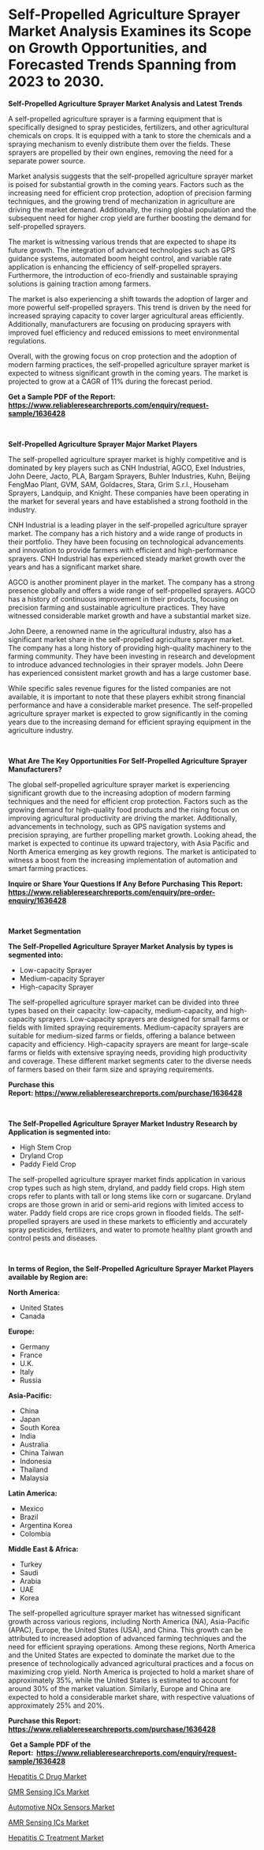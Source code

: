 <p><h1>Self-Propelled Agriculture Sprayer Market Analysis Examines its Scope on Growth Opportunities, and Forecasted Trends Spanning from 2023 to 2030.</h1></p><p><strong>Self-Propelled Agriculture Sprayer Market Analysis and Latest Trends</strong></p>
<p><p>A self-propelled agriculture sprayer is a farming equipment that is specifically designed to spray pesticides, fertilizers, and other agricultural chemicals on crops. It is equipped with a tank to store the chemicals and a spraying mechanism to evenly distribute them over the fields. These sprayers are propelled by their own engines, removing the need for a separate power source.</p><p>Market analysis suggests that the self-propelled agriculture sprayer market is poised for substantial growth in the coming years. Factors such as the increasing need for efficient crop protection, adoption of precision farming techniques, and the growing trend of mechanization in agriculture are driving the market demand. Additionally, the rising global population and the subsequent need for higher crop yield are further boosting the demand for self-propelled sprayers.</p><p>The market is witnessing various trends that are expected to shape its future growth. The integration of advanced technologies such as GPS guidance systems, automated boom height control, and variable rate application is enhancing the efficiency of self-propelled sprayers. Furthermore, the introduction of eco-friendly and sustainable spraying solutions is gaining traction among farmers.</p><p>The market is also experiencing a shift towards the adoption of larger and more powerful self-propelled sprayers. This trend is driven by the need for increased spraying capacity to cover larger agricultural areas efficiently. Additionally, manufacturers are focusing on producing sprayers with improved fuel efficiency and reduced emissions to meet environmental regulations.</p><p>Overall, with the growing focus on crop protection and the adoption of modern farming practices, the self-propelled agriculture sprayer market is expected to witness significant growth in the coming years. The market is projected to grow at a CAGR of 11% during the forecast period.</p></p>
<p><strong>Get a Sample PDF of the Report:&nbsp; <a href="https://www.reliableresearchreports.com/enquiry/request-sample/1636428">https://www.reliableresearchreports.com/enquiry/request-sample/1636428</a></strong></p>
<p>&nbsp;</p>
<p><strong>Self-Propelled Agriculture Sprayer Major Market Players</strong></p>
<p><p>The self-propelled agriculture sprayer market is highly competitive and is dominated by key players such as CNH Industrial, AGCO, Exel Industries, John Deere, Jacto, PLA, Bargam Sprayers, Buhler Industries, Kuhn, Beijing FengMao Plant, GVM, SAM, Goldacres, Stara, Grim S.r.l., Househam Sprayers, Landquip, and Knight. These companies have been operating in the market for several years and have established a strong foothold in the industry.</p><p>CNH Industrial is a leading player in the self-propelled agriculture sprayer market. The company has a rich history and a wide range of products in their portfolio. They have been focusing on technological advancements and innovation to provide farmers with efficient and high-performance sprayers. CNH Industrial has experienced steady market growth over the years and has a significant market share.</p><p>AGCO is another prominent player in the market. The company has a strong presence globally and offers a wide range of self-propelled sprayers. AGCO has a history of continuous improvement in their products, focusing on precision farming and sustainable agriculture practices. They have witnessed considerable market growth and have a substantial market size.</p><p>John Deere, a renowned name in the agricultural industry, also has a significant market share in the self-propelled agriculture sprayer market. The company has a long history of providing high-quality machinery to the farming community. They have been investing in research and development to introduce advanced technologies in their sprayer models. John Deere has experienced consistent market growth and has a large customer base.</p><p>While specific sales revenue figures for the listed companies are not available, it is important to note that these players exhibit strong financial performance and have a considerable market presence. The self-propelled agriculture sprayer market is expected to grow significantly in the coming years due to the increasing demand for efficient spraying equipment in the agriculture industry.</p></p>
<p>&nbsp;</p>
<p><strong>What Are The Key Opportunities For Self-Propelled Agriculture Sprayer Manufacturers?</strong></p>
<p><p>The global self-propelled agriculture sprayer market is experiencing significant growth due to the increasing adoption of modern farming techniques and the need for efficient crop protection. Factors such as the growing demand for high-quality food products and the rising focus on improving agricultural productivity are driving the market. Additionally, advancements in technology, such as GPS navigation systems and precision spraying, are further propelling market growth. Looking ahead, the market is expected to continue its upward trajectory, with Asia Pacific and North America emerging as key growth regions. The market is anticipated to witness a boost from the increasing implementation of automation and smart farming practices.</p></p>
<p><strong>Inquire or Share Your Questions If Any Before Purchasing This Report: <a href="https://www.reliableresearchreports.com/enquiry/pre-order-enquiry/1636428">https://www.reliableresearchreports.com/enquiry/pre-order-enquiry/1636428</a></strong></p>
<p>&nbsp;</p>
<p><strong>Market Segmentation</strong></p>
<p><strong>The Self-Propelled Agriculture Sprayer Market Analysis by types is segmented into:</strong></p>
<p><ul><li>Low-capacity Sprayer</li><li>Medium-capacity Sprayer</li><li>High-capacity Sprayer</li></ul></p>
<p><p>The self-propelled agriculture sprayer market can be divided into three types based on their capacity: low-capacity, medium-capacity, and high-capacity sprayers. Low-capacity sprayers are designed for small farms or fields with limited spraying requirements. Medium-capacity sprayers are suitable for medium-sized farms or fields, offering a balance between capacity and efficiency. High-capacity sprayers are meant for large-scale farms or fields with extensive spraying needs, providing high productivity and coverage. These different market segments cater to the diverse needs of farmers based on their farm size and spraying requirements.</p></p>
<p><strong>Purchase this Report:&nbsp;<a href="https://www.reliableresearchreports.com/purchase/1636428">https://www.reliableresearchreports.com/purchase/1636428</a></strong></p>
<p>&nbsp;</p>
<p><strong>The Self-Propelled Agriculture Sprayer Market Industry Research by Application is segmented into:</strong></p>
<p><ul><li>High Stem Crop</li><li>Dryland Crop</li><li>Paddy Field Crop</li></ul></p>
<p><p>The self-propelled agriculture sprayer market finds application in various crop types such as high stem, dryland, and paddy field crops. High stem crops refer to plants with tall or long stems like corn or sugarcane. Dryland crops are those grown in arid or semi-arid regions with limited access to water. Paddy field crops are rice crops grown in flooded fields. The self-propelled sprayers are used in these markets to efficiently and accurately spray pesticides, fertilizers, and water to promote healthy plant growth and control pests and diseases.</p></p>
<p>&nbsp;</p>
<p><strong>In terms of Region, the Self-Propelled Agriculture Sprayer Market Players available by Region are:</strong></p>
<p>
    <p> <strong> North America: </strong>
        <ul>
            <li>United States</li>
            <li>Canada</li>
        </ul>
        </p> 
    <p> <strong> Europe: </strong>
        <ul>
            <li>Germany</li>
            <li>France</li>
            <li>U.K.</li>
            <li>Italy</li>
            <li>Russia</li>
        </ul>
        </p> 
    <p> <strong> Asia-Pacific: </strong>
        <ul>
            <li>China</li>
            <li>Japan</li>
            <li>South Korea</li>
            <li>India</li>
            <li>Australia</li>
            <li>China Taiwan</li>
            <li>Indonesia</li>
            <li>Thailand</li>
            <li>Malaysia</li>
        </ul>
        </p> 
    <p> <strong> Latin America: </strong>
        <ul>
            <li>Mexico</li>
            <li>Brazil</li>
            <li>Argentina Korea</li>
            <li>Colombia</li>
        </ul>
        </p> 
    <p> <strong> Middle East & Africa: </strong>
        <ul>
            <li>Turkey</li>
            <li>Saudi</li>
            <li>Arabia</li>
            <li>UAE</li>
            <li>Korea</li>
        </ul>
    </p>
    </p>
<p><p>The self-propelled agriculture sprayer market has witnessed significant growth across various regions, including North America (NA), Asia-Pacific (APAC), Europe, the United States (USA), and China. This growth can be attributed to increased adoption of advanced farming techniques and the need for efficient spraying operations. Among these regions, North America and the United States are expected to dominate the market due to the presence of technologically advanced agricultural practices and a focus on maximizing crop yield. North America is projected to hold a market share of approximately 35%, while the United States is estimated to account for around 30% of the market valuation. Similarly, Europe and China are expected to hold a considerable market share, with respective valuations of approximately 25% and 20%.</p></p>
<p><strong>Purchase this Report: <a href="https://www.reliableresearchreports.com/purchase/1636428">https://www.reliableresearchreports.com/purchase/1636428</a></strong></p>
<p>&nbsp;<strong>Get a Sample PDF of the Report:&nbsp;&nbsp;<a href="https://www.reliableresearchreports.com/enquiry/request-sample/1636428">https://www.reliableresearchreports.com/enquiry/request-sample/1636428</a></strong></p>
<p><strong></strong></p>
<p><p><a href="https://medium.com/@theomorar2000/hepatitis-c-drug-market-furnishes-information-on-market-share-market-trends-and-market-growth-c5bd1703e434">Hepatitis C Drug Market</a></p><p><a href="https://www.linkedin.com/pulse/gmr-sensing-ics-market-size-2023-2030-global-industrial-84ohe/">GMR Sensing ICs Market</a></p><p><a href="https://www.linkedin.com/pulse/automotive-nox-sensors-market-insights-players-forecast-till-glkde/">Automotive NOx Sensors Market</a></p><p><a href="https://www.linkedin.com/pulse/amr-sensing-ics-market-size-share-amp-trends-analysis-report-9imde/">AMR Sensing ICs Market</a></p><p><a href="https://medium.com/@kaceyrath/hepatitis-c-treatment-market-competitive-analysis-market-trends-and-forecast-to-2030-c48848f03671">Hepatitis C Treatment Market</a></p></p>